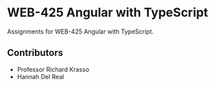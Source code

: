 # WEB-425 Angular with TypeScript
Assignments for WEB-425 Angular with TypeScript.
## Contributors
* Professor Richard Krasso
* Hannah Del Real

